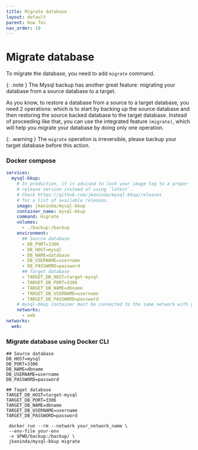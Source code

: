 ```yaml
---
title: Migrate database
layout: default
parent: How Tos
nav_order: 10
---
```


# Migrate database

To migrate the database, you need to add `migrate` command.

{: .note }
The Mysql backup has another great feature: migrating your database from a source database to a target.

As you know, to restore a database from a source to a target database, you need 2 operations: which is to start by backing up the source database and then restoring the source backed database to the target database.
Instead of proceeding like that, you can use the integrated feature `(migrate)`, which will help you migrate your database by doing only one operation.

{: .warning }
The `migrate` operation is irreversible, please backup your target database before this action.

### Docker compose
```yml
services:
  mysql-bkup:
    # In production, it is advised to lock your image tag to a proper
    # release version instead of using `latest`.
    # Check https://github.com/jkaninda/mysql-bkup/releases
    # for a list of available releases.
    image: jkaninda/mysql-bkup
    container_name: mysql-bkup
    command: migrate
    volumes:
      - ./backup:/backup
    environment:
      ## Source database
      - DB_PORT=3306
      - DB_HOST=mysql
      - DB_NAME=database
      - DB_USERNAME=username
      - DB_PASSWORD=password
      ## Target database
      - TARGET_DB_HOST=target-mysql
      - TARGET_DB_PORT=3306
      - TARGET_DB_NAME=dbname
      - TARGET_DB_USERNAME=username
      - TARGET_DB_PASSWORD=password
    # mysql-bkup container must be connected to the same network with your database
    networks:
      - web
networks:
  web:
```


### Migrate database using Docker CLI


```
## Source database
DB_HOST=mysql
DB_PORT=3306
DB_NAME=dbname
DB_USERNAME=username
DB_PASSWORD=password

## Taget database
TARGET_DB_HOST=target-mysql
TARGET_DB_PORT=3306
TARGET_DB_NAME=dbname
TARGET_DB_USERNAME=username
TARGET_DB_PASSWORD=password
```

```shell
 docker run --rm --network your_network_name \
 --env-file your-env
 -v $PWD/backup:/backup/ \
 jkaninda/mysql-bkup migrate
```

